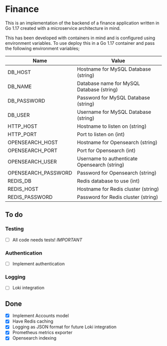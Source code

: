 # Finance
  
This is an implementation of the backend of a finance application written in Go 1.17 created with a microservice architecture in mind.
  
This has been developed with containers in mind and is configured using environment variables. To use deploy this in a Go 1.17 container and pass the following environment variables;  
  
|Name|Value|
|-|-|
|DB_HOST|Hostname for MySQL Database (string)|
|DB_NAME|Database name for MySQL Database (string)|
|DB_PASSWORD|Password for MySQL Database (string)|
|DB_USER|Username for MySQL Database (string)|
|HTTP_HOST|Hostname to listen on (string)|
|HTTP_PORT|Port to listen on (int)|
|OPENSEARCH_HOST|Hostname for Opensearch (string)|
|OPENSEARCH_PORT|Port for Opensearch (int)|
|OPENSEARCH_USER|Username to authenticate Opensearch (string)|
|OPENSEARCH_PASSWORD|Password for Opensearch (string)|
|REDIS_DB|Redis database to use (int)|
|REDIS_HOST|Hostname for Redis cluster (string)|
|REDIS_PASSWORD|Password for Redis cluster (string)|

## To do

### Testing
- [ ] All code needs tests! *IMPORTANT*

### Authentication
- [ ] Implement authentication 

### Logging
- [ ] Loki integration

## Done
- [x] Implement Accounts model  
- [x] Have Redis caching  
- [x] Logging as JSON format for future Loki integration  
- [x] Prometheus metrics exporter  
- [x] Opensearch indexing  